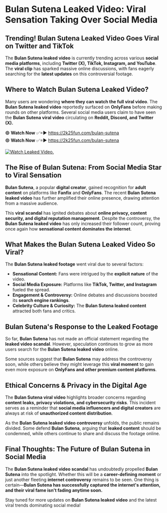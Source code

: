 # Bulan Sutena Leaked Video: Viral Sensation Taking Over Social Media

## **Trending! Bulan Sutena Leaked Video Goes Viral on Twitter and TikTok**
The **Bulan Sutena leaked video** is currently trending across various **social media platforms**, including **Twitter (X), TikTok, Instagram, and YouTube**. The **viral clip** has sparked massive online discussions, with fans eagerly searching for the **latest updates** on this controversial footage.

## **Where to Watch Bulan Sutena Leaked Video?**
Many users are wondering **where they can watch the full viral video**. The **Bulan Sutena leaked video** reportedly surfaced on **OnlyFans** before making rounds on other platforms. Several social media users claim to have seen the **Bulan Sutena viral video** circulating on **Reddit, Discord, and Twitter (X).**

🟢 **Watch Now** ✅=► https://2k25fun.com/bulan-sutena  
🟢 **Watch Now** ✅=► https://2k25fun.com/bulan-sutena  

[![Watch Leaked Video.](https://miro.medium.com/v2/resize:fit:828/format:webp/1*cilzJN44JGOrTw9NJCrNHA.gif "Watch Leaked Video")](https://2k25fun.com/bulan-sutena)

## **The Rise of Bulan Sutena: From Social Media Star to Viral Sensation**
**Bulan Sutena**, a popular **digital creator**, gained recognition for **adult content** on platforms like **Fanfix** and **OnlyFans**. The recent **Bulan Sutena leaked video** has further amplified their online presence, drawing attention from a massive audience.

This **viral scandal** has ignited debates about **online privacy, content security, and digital reputation management**. Despite the controversy, the **Bulan Sutena leaked video** has only increased their follower count, proving once again how **sensational content dominates the internet**.

## **What Makes the Bulan Sutena Leaked Video So Viral?**
The **Bulan Sutena leaked footage** went viral due to several factors:
- **Sensational Content:** Fans were intrigued by the **explicit nature** of the video.
- **Social Media Exposure:** Platforms like **TikTok, Twitter, and Instagram** fueled the spread.
- **Engagement & Controversy:** Online debates and discussions boosted its **search engine rankings**.
- **Celebrity Culture & Curiosity:** The **Bulan Sutena leaked content** attracted both fans and critics.

## **Bulan Sutena's Response to the Leaked Footage**
So far, **Bulan Sutena** has not made an official statement regarding the **leaked video scandal**. However, speculation continues to grow as more users search for the **Bulan Sutena leaked video** online.

Some sources suggest that **Bulan Sutena** may address the controversy soon, while others believe they might leverage this **viral moment** to gain even more exposure on **OnlyFans and other premium content platforms**.

## **Ethical Concerns & Privacy in the Digital Age**
The **Bulan Sutena viral video** highlights broader concerns regarding **content leaks, privacy violations, and cybersecurity risks**. This incident serves as a reminder that **social media influencers and digital creators** are always at risk of **unauthorized content distribution**.

As the **Bulan Sutena leaked video controversy** unfolds, the public remains divided. Some defend **Bulan Sutena**, arguing that **leaked content** should be condemned, while others continue to share and discuss the footage online.

## **Final Thoughts: The Future of Bulan Sutena in Social Media**
The **Bulan Sutena leaked video scandal** has undoubtedly propelled **Bulan Sutena** into the spotlight. Whether this will be a **career-defining moment** or just another fleeting **internet controversy** remains to be seen. One thing is certain—**Bulan Sutena has successfully captured the internet's attention, and their viral fame isn't fading anytime soon.**

Stay tuned for more updates on **Bulan Sutena leaked video** and the latest viral trends dominating social media!
